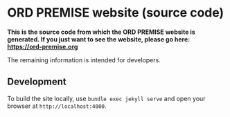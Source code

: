 # ORD PREMISE website (source code)

**This is the source code from which the ORD PREMISE website is generated.
If you just want to see the website, please go here: <https://ord-premise.org>**

The remaining information is intended for developers.

## Development

To build the site locally, use `bundle exec jekyll serve` and open your browser at `http://localhost:4000`.

